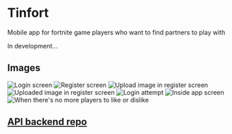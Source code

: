 # Tinfort

Mobile app for fortnite game players who want to find partners to play with

In development...



## Images
![Login screen](https://github.com/jcagz96/Tinfort_App/blob/master/Readme_images/1.jpg?raw=true)
![Register screen](https://github.com/jcagz96/Tinfort_App/blob/master/Readme_images/2.jpg?raw=true)
![Upload image in register screen](https://github.com/jcagz96/Tinfort_App/blob/master/Readme_images/4.jpg?raw=true)
![Uploaded image in register screen](https://github.com/jcagz96/Tinfort_App/blob/master/Readme_images/3.jpg?raw=true)
![Login attempt](https://github.com/jcagz96/Tinfort_App/blob/master/Readme_images/5.jpg?raw=true)
![Inside app screen](https://github.com/jcagz96/Tinfort_App/blob/master/Readme_images/6.jpg?raw=true)
![When there's no more players to like or dislike](https://github.com/jcagz96/Tinfort_App/blob/master/Readme_images/7.jpg?raw=true)

## [API backend repo](https://github.com/jcagz96/Tinfort_Backend)